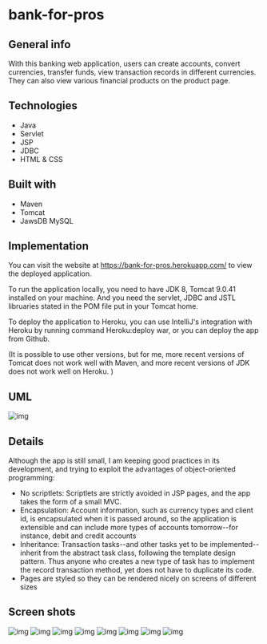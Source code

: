 # bank-for-pros

## General info
With this banking web application, users can create accounts, convert currencies, transfer funds, view transaction records in different currencies. They can also view various financial products on the product page.

## Technologies
* Java
* Servlet
* JSP
* JDBC
* HTML & CSS

## Built with 
* Maven
* Tomcat
* JawsDB MySQL

## Implementation

You can visit the website at https://bank-for-pros.herokuapp.com/ to view the deployed application. 

To run the application locally, you need to have JDK 8, Tomcat 9.0.41 installed on your machine. And you need the servlet, JDBC and JSTL libruaries stated in the POM file put in your Tomcat home. 

To deploy the application to Heroku, you can use IntelliJ's integration with Heroku by running command Heroku:deploy war, or you can deploy the app from Github. 

(It is possible to use other versions, but for me, more recent versions of Tomcat does not work well with Maven, and more recent versions of JDK does not work well on Heroku. )

## UML
![img](https://github.com/jren-jane/bank-for-pros/blob/6d98cc30122c3f4795bb21c0d3f1990fe4b355f1/img/Class%20Diagram.png)

## Details
Although the app is still small, I am keeping good practices in its development, and trying to exploit the advantages of object-oriented programming:
* No scriptlets: Scriptlets are strictly avoided in JSP pages, and the app takes the form of a small MVC.
* Encapsulation: Account information, such as currency types and client id, is encapsulated when it is passed around, so the application is extensible and can include more types of accounts tomorrow--for instance, debit and credit accounts
* Inheritance: Transaction tasks--and other tasks yet to be implemented--inherit from the abstract task class, following the template design pattern. Thus anyone who creates a new type of task has to implement the record transaction method, yet does not have to duplicate its code.
* Pages are styled so they can be rendered nicely on screens of different sizes

## Screen shots
![img](https://github.com/jren-jane/bank-for-pros/blob/e1f75e6e63b1172c382fe2780ad09eaa784c739d/img/index.png)
![img](https://github.com/jren-jane/bank-for-pros/blob/e1f75e6e63b1172c382fe2780ad09eaa784c739d/img/register.png)
![img](https://github.com/jren-jane/bank-for-pros/blob/d03f2db3ea6724b9e922a2207718221009a443f1/img/convert-currency.png)
![img](https://github.com/jren-jane/bank-for-pros/blob/d03f2db3ea6724b9e922a2207718221009a443f1/img/my-account.png)
![img](https://github.com/jren-jane/bank-for-pros/blob/d03f2db3ea6724b9e922a2207718221009a443f1/img/transfer-funds.png)
![img](https://github.com/jren-jane/bank-for-pros/blob/d03f2db3ea6724b9e922a2207718221009a443f1/img/product-1.png)
![img](https://github.com/jren-jane/bank-for-pros/blob/d03f2db3ea6724b9e922a2207718221009a443f1/img/product-2.png)
![img](https://github.com/jren-jane/bank-for-pros/blob/d03f2db3ea6724b9e922a2207718221009a443f1/img/product-3.png)
